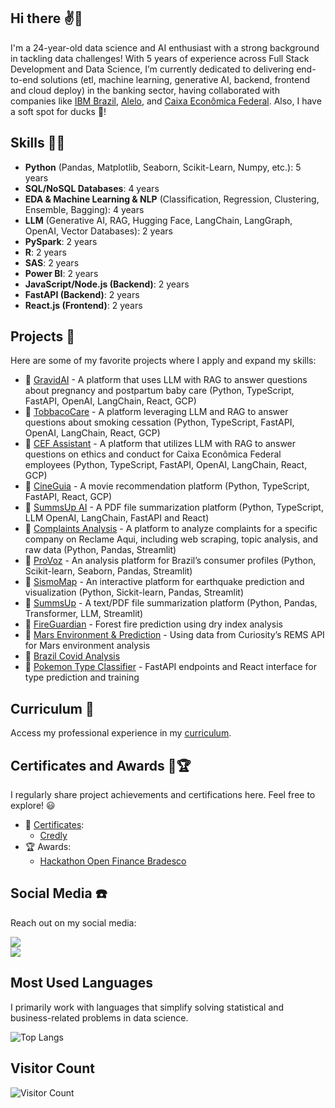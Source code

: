 ## Hi there ✌🦆

I'm a 24-year-old data science and AI enthusiast with a strong background in tackling data challenges! With 5 years of experience across Full Stack Development and Data Science, I’m currently dedicated to delivering end-to-end solutions (etl, machine learning, generative AI, backend, frontend and cloud deploy) in the banking sector, having collaborated with companies like [IBM Brazil](https://www.ibm.com/br-pt), [Alelo](https://www.alelo.com.br/), and [Caixa Econômica Federal](https://www.caixa.gov.br/Paginas/home-caixa.aspx). Also, I have a soft spot for ducks 🦆!

## Skills 👨‍💻
- **Python** (Pandas, Matplotlib, Seaborn, Scikit-Learn, Numpy, etc.): 5 years
- **SQL/NoSQL Databases**: 4 years
- **EDA & Machine Learning & NLP** (Classification, Regression, Clustering, Ensemble, Bagging): 4 years
- **LLM** (Generative AI, RAG, Hugging Face, LangChain, LangGraph, OpenAI, Vector Databases): 2 years
- **PySpark**: 2 years
- **R**: 2 years
- **SAS**: 2 years
- **Power BI**: 2 years
- **JavaScript/Node.js (Backend)**: 2 years
- **FastAPI (Backend)**: 2 years
- **React.js (Frontend)**: 2 years

## Projects 🧱

Here are some of my favorite projects where I apply and expand my skills:

- 🧱 [GravidAI](https://github.com/victoresende19/GravidAI) - A platform that uses LLM with RAG to answer questions about pregnancy and postpartum baby care (Python, TypeScript, FastAPI, OpenAI, LangChain, React, GCP)
- 🧱 [TobbacoCare](https://github.com/victoresende19/TobaccoCare) - A platform leveraging LLM and RAG to answer questions about smoking cessation (Python, TypeScript, FastAPI, OpenAI, LangChain, React, GCP)
- 🧱 [CEF Assistant](https://github.com/victoresende19/CEF) - A platform that utilizes LLM with RAG to answer questions on ethics and conduct for Caixa Econômica Federal employees (Python, TypeScript,  FastAPI, OpenAI, LangChain, React, GCP)
- 🧱 [CineGuia](https://github.com/victoresende19/CineGuia) - A movie recommendation platform (Python, TypeScript, FastAPI, React, GCP)
- 🧱 [SummsUp AI](https://github.com/victoresende19/SummsUpIA) -  A PDF file summarization platform (Python, TypeScript,  LLM OpenAI, LangChain, FastAPI and React)
- 🧱 [Complaints Analysis](https://github.com/victoresende19/Complains) - A platform to analyze complaints for a specific company on Reclame Aqui, including web scraping, topic analysis, and raw data (Python, Pandas, Streamlit)
- 🧱 [ProVoz](https://github.com/victoresende19/ProVoz) - An analysis platform for Brazil’s consumer profiles (Python, Scikit-learn, Seaborn, Pandas, Streamlit)
- 🧱 [SismoMap](https://github.com/victoresende19/earthquakes) - An interactive platform for earthquake prediction and visualization (Python, Sickit-learn, Pandas, Streamlit)
- 🧱 [SummsUp](https://github.com/victoresende19/SummsUp) - A text/PDF file summarization platform (Python, Pandas, Transformer, LLM, Streamlit)
- 🧱 [FireGuardian](https://github.com/victoresende19/DryForestFire) - Forest fire prediction using dry index analysis
- 🧱 [Mars Environment & Prediction](https://github.com/victoresende19/Mars_Curiosity) - Using data from Curiosity’s REMS API for Mars environment analysis
- 🧱 [Brazil Covid Analysis](https://github.com/victoresende19/Brazil_covid_analysis)
- 🧱 [Pokemon Type Classifier](https://github.com/victoresende19/PokemonClassifier) - FastAPI endpoints and React interface for type prediction and training

## Curriculum 📄

Access my professional experience in my [curriculum](https://github.com/victoresende19/Curriculum).

## Certificates and Awards 📂🏆

I regularly share project achievements and certifications here. Feel free to explore! 😃
- 📂 [Certificates](https://github.com/victoresende19/Certificates):
  - [Credly](https://www.credly.com/users/victor-resende.72ace601/badges)
- 🏆 Awards:
  - [Hackathon Open Finance Bradesco](https://www.azureacademy.com.br/eventos_HackBradesco/index.html#:~:text=O%20OPEN%20FINANCE%20HACKATHON%20tem,inova%C3%A7%C3%A3o%2C%20inclus%C3%A3o%20e%20colabora%C3%A7%C3%A3o%20multicultural.)

## Social Media ☎️

Reach out on my social media:

<a href="https://www.linkedin.com/in/victor-resende-508b75196/" target="_blank"><img src="https://img.shields.io/badge/-LinkedIn-%230077B5?style=for-the-badge&logo=linkedin&logoColor=white"></a>  
<a href="https://open.spotify.com/user/victorresende?si=BAsJ2nxXSxOjjRn8c3uUZw"><img src="https://img.shields.io/badge/-Spotify-%23333?style=for-the-badge&logo=spotify&logoColor=green"></a>

## Most Used Languages

I primarily work with languages that simplify solving statistical and business-related problems in data science.

![Top Langs](https://github-readme-stats.vercel.app/api/top-langs/?username=victoresende19&layout=compact&theme=dracula&title_color=White)

## Visitor Count

![Visitor Count](https://profile-counter.glitch.me/{victoresende19}/count.svg)
